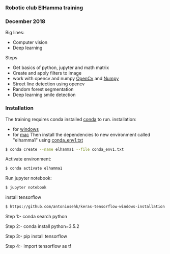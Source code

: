 ### Robotic club ElHamma training
### December 2018

Big lines:
- Computer vision 
- Deep learning

Steps
  - Get basics of python, jupyter and math matrix 
  - Create and apply filters to image
  - work with opencv and numpy [OpenCv](https://opencv.org/) and [Numpy](http://www.numpy.org/)
  - Street line detection using opencv
  - Random forest segmentation 
  - Deep learning smile detection 

### Installation

The training requires conda installed [conda](https://conda.io/docs/)  to run.
installation:
- for [windows](https://conda.io/docs/user-guide/install/windows.html) 
- for [mac](https://conda.io/docs/user-guide/install/macos.html)
Then install the dependencies to new environment called "elhamma1" using [conda_env1.txt](conda_env1.txt) 

```sh
$ conda create --name elhamma1 --file conda_env1.txt 
```
Activate environment:

```sh
$ conda activate elhamma1 
```

Run jupyter notebook:

```sh
$ jupyter notebook
```

install tensorflow
```sh
$ https://github.com/antoniosehk/keras-tensorflow-windows-installation
```

Step 1:- conda search python

Step 2:- conda install python=3.5.2

Step 3:- pip install tensorflow

Step 4:- import tensorflow as tf